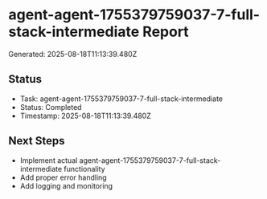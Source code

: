 # agent-agent-1755379759037-7-full-stack-intermediate Report

Generated: 2025-08-18T11:13:39.480Z

## Status
- Task: agent-agent-1755379759037-7-full-stack-intermediate
- Status: Completed
- Timestamp: 2025-08-18T11:13:39.480Z

## Next Steps
- Implement actual agent-agent-1755379759037-7-full-stack-intermediate functionality
- Add proper error handling
- Add logging and monitoring
